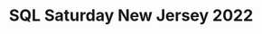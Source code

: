 ---
layout: event
title: "SQL Saturday New Jersey 2022"
permalink: 
subtitle: ""
tags: ["New Jersey", USA, physical, 2022]
thumb: /assets/img/logos/Just_icon_Color_small.png
comments: false
data: SQLSat1027
---